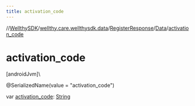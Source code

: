 ```yaml
---
title: activation_code
---
```

//[WellthySDK](../../../../index.html)/[wellthy.care.wellthysdk.data](../../index.html)/[RegisterResponse](../index.html)/[Data](index.html)/[activation_code](activation_code.html)



# activation_code



[androidJvm]\




@SerializedName(value = "activation_code")



var [activation_code](activation_code.html): [String](https://kotlinlang.org/api/latest/jvm/stdlib/kotlin/-string/index.html)




